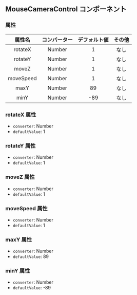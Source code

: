 ## MouseCameraControl コンポーネント
<!-- EDIT HERE(@Component)-->
<!-- /EDIT HERE-->
### 属性
<!-- DO NOT EDIT -->
<!-- ATTRS -->
| 属性名 | コンバーター | デフォルト値 | その他 |
|:------:|:------:|:------:|:------:|
| rotateX | Number | 1 | なし |
| rotateY | Number | 1 | なし |
| moveZ | Number | 1 | なし |
| moveSpeed | Number | 1 | なし |
| maxY | Number | 89 | なし |
| minY | Number | -89 | なし |

<!-- /ATTRS -->
<!-- /DO NOT EDIT -->
### rotateX 属性

 * `converter`: Number
 * `defaultValue`: 1

<!-- EDIT HERE(rotateX)-->
<!-- /EDIT HERE-->
### rotateY 属性

 * `converter`: Number
 * `defaultValue`: 1

<!-- EDIT HERE(rotateY)-->
<!-- /EDIT HERE-->
### moveZ 属性

 * `converter`: Number
 * `defaultValue`: 1

<!-- EDIT HERE(moveZ)-->
<!-- /EDIT HERE-->
### moveSpeed 属性

 * `converter`: Number
 * `defaultValue`: 1

<!-- EDIT HERE(moveSpeed)-->
<!-- /EDIT HERE-->
### maxY 属性

 * `converter`: Number
 * `defaultValue`: 89

<!-- EDIT HERE(maxY)-->
<!-- /EDIT HERE-->
### minY 属性

 * `converter`: Number
 * `defaultValue`: -89

<!-- EDIT HERE(minY)-->
<!-- /EDIT HERE-->
